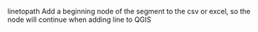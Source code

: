 linetopath
Add a beginning node of the segment to the csv or excel, so the node will continue when adding line to QGIS
